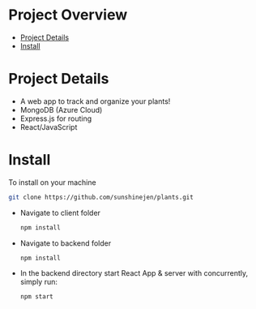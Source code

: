 # Project Overview #
- [Project Details](#project-details)
- [Install](#install)



# Project Details 

- A web app to track and organize your plants!
- MongoDB (Azure Cloud)
- Express.js for routing 
- React/JavaScript
  

# Install

To install on your machine

```bash
git clone https://github.com/sunshinejen/plants.git
```
- Navigate to client folder
    ```bash 
    npm install
    ```
    

- Navigate to backend folder
    ```bash 
    npm install 
    ```
- In the backend directory start React App & server with concurrently, simply run: 
    ```bash 
    npm start
    ```

